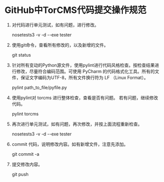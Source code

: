 
GitHub中TorCMS代码提交操作规范
=================================


1. 对代码进行单元测试，如有问题，进行修改。

    nosetests3 -v -d --exe tester

1. 使用git命令，查看所有修改的，以及新增的文件。

    git status

1. 针对所有变动的Python源文件，使用pylint进行代码风格检查。按检查结果进行修改，尽量符合编码范围。可使用 PyCharm 的代码格式化工具。所有的文件，保证文字编码为UTF-8，所有文件换行符为 LF （Linux Format）。

    pylint path_to_file/pyfile.py

1. 使用pylint对 torcms 进行整体检查，查看是否有问题。 若有问题，继续修改代码。

    pylint torcms

1. 再次进行单元测试，如有问题，再次修改，并按上面流程重新检查。

    nosetests3 -v -d --exe tester

1. commit 代码，说明修改内容。如有新增文件，注意先添加。

    git commit -a

1. 提交修改内容。

    git push
